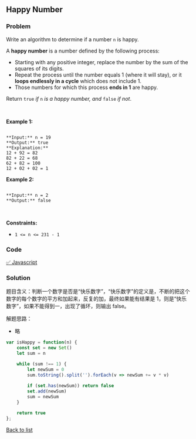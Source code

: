 Happy Number
---
### Problem
Write an algorithm to determine if a number `n` is happy.


A **happy number** is a number defined by the following process:


* Starting with any positive integer, replace the number by the sum of the squares of its digits.
* Repeat the process until the number equals 1 (where it will stay), or it **loops endlessly in a cycle** which does not include 1.
* Those numbers for which this process **ends in 1** are happy.


Return `true` *if* `n` *is a happy number, and* `false` *if not*.


 


**Example 1:**



```

**Input:** n = 19
**Output:** true
**Explanation:**
12 + 92 = 82
82 + 22 = 68
62 + 82 = 100
12 + 02 + 02 = 1

```

**Example 2:**



```

**Input:** n = 2
**Output:** false

```

 


**Constraints:**


* `1 <= n <= 231 - 1`

### Code
[✅ Javascript](./solution.js)
### Solution
题目含义：判断一个数字是否是“快乐数字”，“快乐数字”的定义是，不断的把这个数字的每个数字的平方和加起来，反复的加，最终如果能有结果是 1，则是“快乐数字”，如果不能得到一，出现了循环，则输出 false。

解题思路：
- 略

```javascript
var isHappy = function(n) {
    const set = new Set()
    let sum = n

    while (sum !== 1) {
        let newSum = 0
        sum.toString().split('').forEach(v => newSum += v * v)
        
        if (set.has(newSum)) return false
        set.add(newSum)
        sum = newSum
    } 

    return true 
};
```

[Back to list](../README.md)